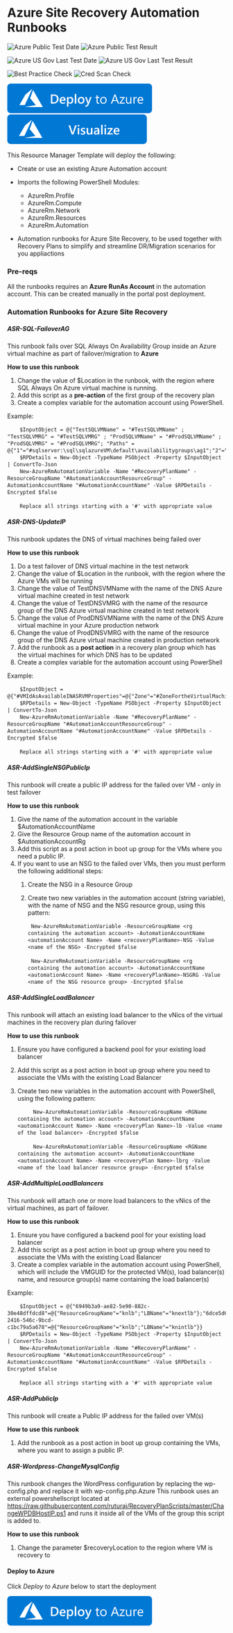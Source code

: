 # Azure Site Recovery Automation Runbooks

![Azure Public Test Date](https://azurequickstartsservice.blob.core.windows.net/badges/asr-automation-recovery/PublicLastTestDate.svg)
![Azure Public Test Result](https://azurequickstartsservice.blob.core.windows.net/badges/asr-automation-recovery/PublicDeployment.svg)

![Azure US Gov Last Test Date](https://azurequickstartsservice.blob.core.windows.net/badges/asr-automation-recovery/FairfaxLastTestDate.svg)
![Azure US Gov Last Test Result](https://azurequickstartsservice.blob.core.windows.net/badges/asr-automation-recovery/FairfaxDeployment.svg)

![Best Practice Check](https://azurequickstartsservice.blob.core.windows.net/badges/asr-automation-recovery/BestPracticeResult.svg)
![Cred Scan Check](https://azurequickstartsservice.blob.core.windows.net/badges/asr-automation-recovery/CredScanResult.svg)

[![Deploy To Azure](https://raw.githubusercontent.com/Azure/azure-quickstart-templates/master/1-CONTRIBUTION-GUIDE/images/deploytoazure.svg?sanitize=true)](https://portal.azure.com/#create/Microsoft.Template/uri/https%3A%2F%2Fraw.githubusercontent.com%2FAzure%2Fazure-quickstart-templates%2Fmaster%2Fasr-automation-recovery%2Fazuredeploy.json)
[![Visualize](https://raw.githubusercontent.com/Azure/azure-quickstart-templates/master/1-CONTRIBUTION-GUIDE/images/visualizebutton.svg?sanitize=true)](http://armviz.io/#/?load=https%3A%2F%2Fraw.githubusercontent.com%2FAzure%2Fazure-quickstart-templates%2Fmaster%2Fasr-automation-recovery%2Fazuredeploy.json)

This Resource Manager Template will deploy the following:

* Create or use an existing Azure Automation account
* Imports the following PowerShell Modules:
	* AzureRm.Profile
	* AzureRm.Compute
	* AzureRm.Network
	* AzureRm.Resources
	* AzureRm.Automation

* Automation runbooks for Azure Site Recovery, to be used together with Recovery Plans to simplify and streamline DR/Migration scenarios for you appliactions

### Pre-reqs

All the runbooks requires an **Azure RunAs Account** in the automation account. This can be created manually in the portal post deployment. 

### Automation Runbooks for Azure Site Recovery 

##### ASR-SQL-FailoverAG

This runbook fails over SQL Always On Availability Group inside an Azure virtual machine as part of failover/migration to **Azure**

**How to use this runbook**

1. Change the value of $Location in the runbook, with the region where SQL Always On Azure virtual machine is running.
2. Add this script as a **pre-action** of the first group of the recovery plan
3. Create a complex variable for the automation account using PowerShell.

Example: 
 
        $InputObject = @{"TestSQLVMName" = "#TestSQLVMName" ; "TestSQLVMRG" = "#TestSQLVMRG" ; "ProdSQLVMName" = "#ProdSQLVMName" ; "ProdSQLVMRG" = "#ProdSQLVMRG"; "Paths" = @{"1"="#sqlserver:\sql\sqlazureVM\default\availabilitygroups\ag1";"2"="#sqlserver:\sql\sqlazureVM\default\availabilitygroups\ag2"}}
        $RPDetails = New-Object -TypeName PSObject -Property $InputObject  | ConvertTo-Json
        New-AzureRmAutomationVariable -Name "#RecoveryPlanName" -ResourceGroupName "#AutomationAccountResourceGroup" -AutomationAccountName "#AutomationAccountName" -Value $RPDetails -Encrypted $false  

        Replace all strings starting with a '#' with appropriate value

##### ASR-DNS-UpdateIP

This runbook updates the DNS of virtual machines being failed over

**How to use this runbook**

1. Do a test failover of DNS virtual machine in the test network 
2. Change the value of $Location in the runbook, with the region where the Azure VMs will be running
3. Change the value of TestDNSVMName with the name of the DNS Azure virtual machine created in test network
4. Change the value of TestDNSVMRG with the name of the resource group of the DNS Azure virtual machine created in test network
5. Change the value of ProdDNSVMName with the name of the DNS Azure virtual machine in your Azure production network
6. Change the value of ProdDNSVMRG with the name of the resource group of the DNS Azure virtual machine created in production network
7. Add the runbook as a **post action** in a recovery plan group which has the virtual machines for which DNS has to be updated
8. Create a complex variable for the automation account using PowerShell

Example: 

		$InputObject = @{"#VMIdAsAvailableINASRVMProperties"=@{"Zone"="#ZoneFortheVirtualMachine";"VMName"="#HostNameofTheVirtualMachine"};"#VMIdAsAvailableINASRVMProperties2"=@{"Zone"="#ZoneFortheVirtualMachine2";"VMName"="#HostNameofTheVirtualMachine2"}}
        $RPDetails = New-Object -TypeName PSObject -Property $InputObject  | ConvertTo-Json
        New-AzureRmAutomationVariable -Name "#RecoveryPlanName" -ResourceGroupName "#AutomationAccountResourceGroup" -AutomationAccountName "#AutomationAccountName" -Value $RPDetails -Encrypted $false  

        Replace all strings starting with a '#' with appropriate value

##### ASR-AddSingleNSGPublicIp

This runbook will create a public IP address for the failed over VM - only in test failover

**How to use this runbook**

1. Give the name of the automation account in the variable $AutomationAccountName
2. Give the Resource Group name of the automation account in $AutomationAccountRg
3. Add this script as a post action in boot up group for the VMs where you need a public IP. 
4. If you want to use an NSG to the failed over VMs, then you must perform the following additional steps:
	1. Create the NSG in a Resource Group
	2. Create two new variables in the automation account (string variable), with the name of NSG and the NSG resource group, using this pattern:

			New-AzureRmAutomationVariable -ResourceGroupName <rg containing the automation account> -AutomationAccountName <automationAccount Name> -Name <recoveryPlanName>-NSG -Value <name of the NSG> -Encrypted $false

			New-AzureRmAutomationVariable -ResourceGroupName <rg containing the automation account> -AutomationAccountName <automationAccount Name> -Name <recoveryPlanName>-NSGRG -Value <name of the NSG resource group> -Encrypted $false

##### ASR-AddSingleLoadBalancer

This runbook will attach an existing load balancer to the vNics of the virtual machines in the recovery plan during failover

**How to use this runbook**

1. Ensure you have configured a backend pool for your existing load balancer
2. Add this script as a post action in boot up group where you need to associate the VMs with the existing Load Balancer
3. Create two new variables in the automation account with PowerShell, using the following pattern:

	        New-AzureRmAutomationVariable -ResourceGroupName <RGName containing the automation account> -AutomationAccountName <automationAccount Name> -Name <recoveryPlan Name>-lb -Value <name of the load balancer> -Encrypted $false

            New-AzureRmAutomationVariable -ResourceGroupName <RGName containing the automation account> -AutomationAccountName <automationAccount Name> -Name <recoveryPlan Name>-lbrg -Value <name of the load balancer resource group> -Encrypted $false     

##### ASR-AddMultipleLoadBalancers

This runbook will attach one or more load balancers to the vNics of the virtual machines, as part of failover.

**How to use this runbook**

1. Ensure you have configured a backend pool for your existing load balancer
2. Add this script as a post action in boot up group where you need to associate the VMs with the existing Load Balancer
3. Create a complex variable in the automation account using PowerShell, which will include the VMGUID for the protected VM(s), load balancer(s) name, and resource group(s) name containing the load balancer(s)

Example:

		$InputObject = @{"6949b3a9-ae82-5e90-882c-30e48dffdcd8"=@{"ResourceGroupName"="knlb";"LBName"="knextlb"};"6dce5d61-2416-546c-9bcd-c1bc79a5a678"=@{"ResourceGroupName"="knlb";"LBName"="knintlb"}}
        $RPDetails = New-Object -TypeName PSObject -Property $InputObject  | ConvertTo-Json
        New-AzureRmAutomationVariable -Name "#RecoveryPlanName" -ResourceGroupName "#AutomationAccountResourceGroup" -AutomationAccountName "#AutomationAccountName" -Value $RPDetails -Encrypted $false

		Replace all strings starting with a '#' with appropriate value  
      

##### ASR-AddPublicIp

This runbook will create a Public IP address for the failed over VM(s)

**How to use this runbook**

1. Add the runbook as a post action in boot up group containing the VMs, where you want to assign a public IP.

##### ASR-Wordpress-ChangeMysqlConfig

This runbook changes the WordPress configuration by replacing the wp-config.php and replace it with wp-config.php.Azure
This runbook uses an external powershellscript located at https://raw.githubusercontent.com/ruturaj/RecoveryPlanScripts/master/ChangeWPDBHostIP.ps1 and runs it inside all of the VMs of the group this script is added to.

**How to use this runbook**

1. Change the parameter $recoveryLocation to the region where VM is recovery to

#### Deploy to Azure

Click *Deploy to Azure* below to start the deployment

[![Deploy to Azure](https://raw.githubusercontent.com/Azure/azure-quickstart-templates/master/1-CONTRIBUTION-GUIDE/images/deploytoazure.svg?sanitize=true)](https://portal.azure.com/#create/Microsoft.Template/uri/https%3A%2F%2Fraw.githubusercontent.com%2Fazure%2Fazure-quickstart-templates%2Fmaster%2Fasr-automation-recovery%2F%2Fazuredeploy.json) 






